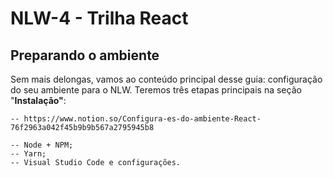 # NLW-4 - Trilha React

## Preparando o ambiente

Sem mais delongas, vamos ao conteúdo principal desse guia: configuração do seu ambiente para o NLW. Teremos três etapas principais na seção "**Instalação"**:

    -- https://www.notion.so/Configura-es-do-ambiente-React-76f2963a042f45b9b9b567a2795945b8

    -- Node + NPM;
    -- Yarn;
    -- Visual Studio Code e configurações.





